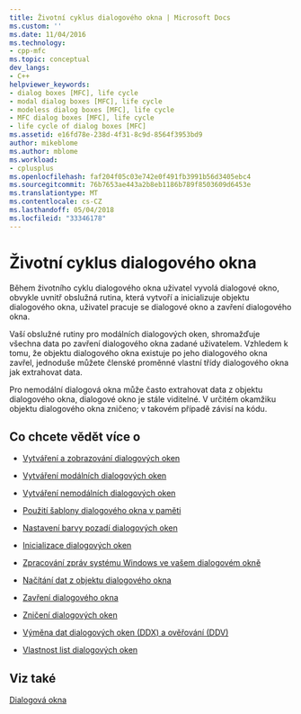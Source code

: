 ```yaml
---
title: Životní cyklus dialogového okna | Microsoft Docs
ms.custom: ''
ms.date: 11/04/2016
ms.technology:
- cpp-mfc
ms.topic: conceptual
dev_langs:
- C++
helpviewer_keywords:
- dialog boxes [MFC], life cycle
- modal dialog boxes [MFC], life cycle
- modeless dialog boxes [MFC], life cycle
- MFC dialog boxes [MFC], life cycle
- life cycle of dialog boxes [MFC]
ms.assetid: e16fd78e-238d-4f31-8c9d-8564f3953bd9
author: mikeblome
ms.author: mblome
ms.workload:
- cplusplus
ms.openlocfilehash: faf204f05c03e742e0f491fb3991b56d3405ebc4
ms.sourcegitcommit: 76b7653ae443a2b8eb1186b789f8503609d6453e
ms.translationtype: MT
ms.contentlocale: cs-CZ
ms.lasthandoff: 05/04/2018
ms.locfileid: "33346178"
---
```

# <a name="life-cycle-of-a-dialog-box"></a>Životní cyklus dialogového okna
Během životního cyklu dialogového okna uživatel vyvolá dialogové okno, obvykle uvnitř obslužná rutina, která vytvoří a inicializuje objektu dialogového okna, uživatel pracuje se dialogové okno a zavření dialogového okna.  
  
 Vaší obslužné rutiny pro modálních dialogových oken, shromažďuje všechna data po zavření dialogového okna zadané uživatelem. Vzhledem k tomu, že objektu dialogového okna existuje po jeho dialogového okna zavřel, jednoduše můžete členské proměnné vlastní třídy dialogového okna jak extrahovat data.  
  
 Pro nemodální dialogová okna může často extrahovat data z objektu dialogového okna, dialogové okno je stále viditelné. V určitém okamžiku objektu dialogového okna zničeno; v takovém případě závisí na kódu.  
  
## <a name="what-do-you-want-to-know-more-about"></a>Co chcete vědět více o  
  
-   [Vytváření a zobrazování dialogových oken](../mfc/creating-and-displaying-dialog-boxes.md)  
  
-   [Vytváření modálních dialogových oken](../mfc/creating-modal-dialog-boxes.md)  
  
-   [Vytváření nemodálních dialogových oken](../mfc/creating-modeless-dialog-boxes.md)  
  
-   [Použití šablony dialogového okna v paměti](../mfc/using-a-dialog-template-in-memory.md)  
  
-   [Nastavení barvy pozadí dialogových oken](../mfc/setting-the-dialog-boxs-background-color.md)  
  
-   [Inicializace dialogových oken](../mfc/initializing-the-dialog-box.md)  
  
-   [Zpracování zpráv systému Windows ve vašem dialogovém okně](../mfc/handling-windows-messages-in-your-dialog-box.md)  
  
-   [Načítání dat z objektu dialogového okna](../mfc/retrieving-data-from-the-dialog-object.md)  
  
-   [Zavření dialogového okna](../mfc/closing-the-dialog-box.md)  
  
-   [Zničení dialogových oken](../mfc/destroying-the-dialog-box.md)  
  
-   [Výměna dat dialogových oken (DDX) a ověřování (DDV)](../mfc/dialog-data-exchange-and-validation.md)  
  
-   [Vlastnost list dialogových oken](../mfc/property-sheets-and-property-pages-mfc.md)  
  
## <a name="see-also"></a>Viz také  
 [Dialogová okna](../mfc/dialog-boxes.md)

